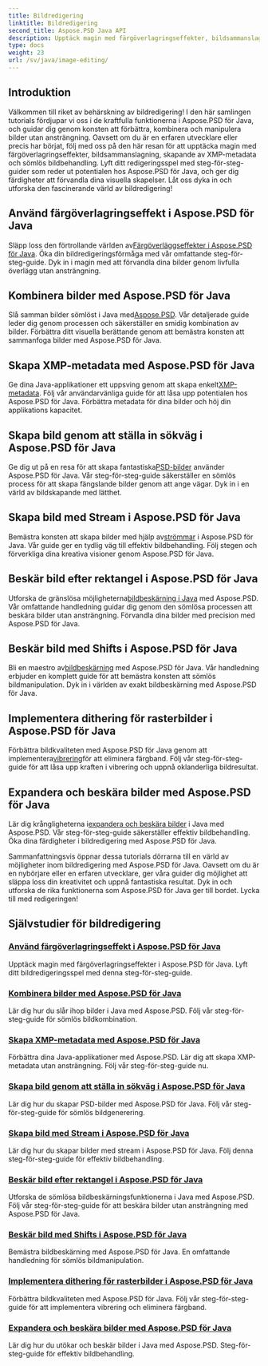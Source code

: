 ```yaml
---
title: Bildredigering
linktitle: Bildredigering
second_title: Aspose.PSD Java API
description: Upptäck magin med färgöverlagringseffekter, bildsammanslagning och sömlös bildbehandling med Aspose.PSD. Lyft ditt bildredigeringsspel med våra guider.
type: docs
weight: 23
url: /sv/java/image-editing/
---
```

## Introduktion 

Välkommen till riket av behärskning av bildredigering! I den här samlingen tutorials fördjupar vi oss i de kraftfulla funktionerna i Aspose.PSD för Java, och guidar dig genom konsten att förbättra, kombinera och manipulera bilder utan ansträngning. Oavsett om du är en erfaren utvecklare eller precis har börjat, följ med oss på den här resan för att upptäcka magin med färgöverlagringseffekter, bildsammanslagning, skapande av XMP-metadata och sömlös bildbehandling. Lyft ditt redigeringsspel med steg-för-steg-guider som reder ut potentialen hos Aspose.PSD för Java, och ger dig färdigheter att förvandla dina visuella skapelser. Låt oss dyka in och utforska den fascinerande värld av bildredigering!

## Använd färgöverlagringseffekt i Aspose.PSD för Java

 Släpp loss den förtrollande världen av[Färgöverläggseffekter i Aspose.PSD för Java](./color-overlay-effect/). Öka din bildredigeringsförmåga med vår omfattande steg-för-steg-guide. Dyk in i magin med att förvandla dina bilder genom livfulla överlägg utan ansträngning.

## Kombinera bilder med Aspose.PSD för Java

 Slå samman bilder sömlöst i Java med[Aspose.PSD](./combine-images/). Vår detaljerade guide leder dig genom processen och säkerställer en smidig kombination av bilder. Förbättra ditt visuella berättande genom att bemästra konsten att sammanfoga bilder med Aspose.PSD för Java.

## Skapa XMP-metadata med Aspose.PSD för Java

 Ge dina Java-applikationer ett uppsving genom att skapa enkelt[XMP-metadata](./create-xmp-metadata/). Följ vår användarvänliga guide för att låsa upp potentialen hos Aspose.PSD för Java. Förbättra metadata för dina bilder och höj din applikations kapacitet.

## Skapa bild genom att ställa in sökväg i Aspose.PSD för Java

 Ge dig ut på en resa för att skapa fantastiska[PSD-bilder](./create-image-by-setting-path/) använder Aspose.PSD för Java. Vår steg-för-steg-guide säkerställer en sömlös process för att skapa fängslande bilder genom att ange vägar. Dyk in i en värld av bildskapande med lätthet.

## Skapa bild med Stream i Aspose.PSD för Java

 Bemästra konsten att skapa bilder med hjälp av[strömmar](./create-image-using-stream/) i Aspose.PSD för Java. Vår guide ger en tydlig väg till effektiv bildbehandling. Följ stegen och förverkliga dina kreativa visioner genom Aspose.PSD för Java.

## Beskär bild efter rektangel i Aspose.PSD för Java

 Utforska de gränslösa möjligheterna[bildbeskärning i Java](./crop-image-by-rectangle/) med Aspose.PSD. Vår omfattande handledning guidar dig genom den sömlösa processen att beskära bilder utan ansträngning. Förvandla dina bilder med precision med Aspose.PSD för Java.

## Beskär bild med Shifts i Aspose.PSD för Java

 Bli en maestro av[bildbeskärning](./crop-image-by-shifts/) med Aspose.PSD för Java. Vår handledning erbjuder en komplett guide för att bemästra konsten att sömlös bildmanipulation. Dyk in i världen av exakt bildbeskärning med Aspose.PSD för Java.

## Implementera dithering för rasterbilder i Aspose.PSD för Java

 Förbättra bildkvaliteten med Aspose.PSD för Java genom att implementera[vibrering](./implement-dithering/)för att eliminera färgband. Följ vår steg-för-steg-guide för att låsa upp kraften i vibrering och uppnå oklanderliga bildresultat.

## Expandera och beskära bilder med Aspose.PSD för Java

 Lär dig krångligheterna i[expandera och beskära bilder](./expand-and-crop-images/) i Java med Aspose.PSD. Vår steg-för-steg-guide säkerställer effektiv bildbehandling. Öka dina färdigheter i bildredigering med Aspose.PSD för Java.

Sammanfattningsvis öppnar dessa tutorials dörrarna till en värld av möjligheter inom bildredigering med Aspose.PSD för Java. Oavsett om du är en nybörjare eller en erfaren utvecklare, ger våra guider dig möjlighet att släppa loss din kreativitet och uppnå fantastiska resultat. Dyk in och utforska de rika funktionerna som Aspose.PSD för Java ger till bordet. Lycka till med redigeringen!
## Självstudier för bildredigering
### [Använd färgöverlagringseffekt i Aspose.PSD för Java](./color-overlay-effect/)
Upptäck magin med färgöverlagringseffekter i Aspose.PSD för Java. Lyft ditt bildredigeringsspel med denna steg-för-steg-guide.
### [Kombinera bilder med Aspose.PSD för Java](./combine-images/)
Lär dig hur du slår ihop bilder i Java med Aspose.PSD. Följ vår steg-för-steg-guide för sömlös bildkombination.
### [Skapa XMP-metadata med Aspose.PSD för Java](./create-xmp-metadata/)
Förbättra dina Java-applikationer med Aspose.PSD. Lär dig att skapa XMP-metadata utan ansträngning. Följ vår steg-för-steg-guide nu.
### [Skapa bild genom att ställa in sökväg i Aspose.PSD för Java](./create-image-by-setting-path/)
Lär dig hur du skapar PSD-bilder med Aspose.PSD för Java. Följ vår steg-för-steg-guide för sömlös bildgenerering.
### [Skapa bild med Stream i Aspose.PSD för Java](./create-image-using-stream/)
Lär dig hur du skapar bilder med stream i Aspose.PSD för Java. Följ denna steg-för-steg-guide för effektiv bildbehandling.
### [Beskär bild efter rektangel i Aspose.PSD för Java](./crop-image-by-rectangle/)
Utforska de sömlösa bildbeskärningsfunktionerna i Java med Aspose.PSD. Följ vår steg-för-steg-guide för att beskära bilder utan ansträngning med Aspose.PSD för Java.
### [Beskär bild med Shifts i Aspose.PSD för Java](./crop-image-by-shifts/)
Bemästra bildbeskärning med Aspose.PSD för Java. En omfattande handledning för sömlös bildmanipulation.
### [Implementera dithering för rasterbilder i Aspose.PSD för Java](./implement-dithering/)
Förbättra bildkvaliteten med Aspose.PSD för Java. Följ vår steg-för-steg-guide för att implementera vibrering och eliminera färgband.
### [Expandera och beskära bilder med Aspose.PSD för Java](./expand-and-crop-images/)
Lär dig hur du utökar och beskär bilder i Java med Aspose.PSD. Steg-för-steg-guide för effektiv bildbehandling.